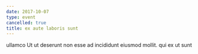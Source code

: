 ```yaml
---
date: 2017-10-07
type: event
cancelled: true
title: ex aute laboris sunt
---
```

ullamco Ut ut deserunt non esse ad incididunt eiusmod mollit. qui ex ut sunt